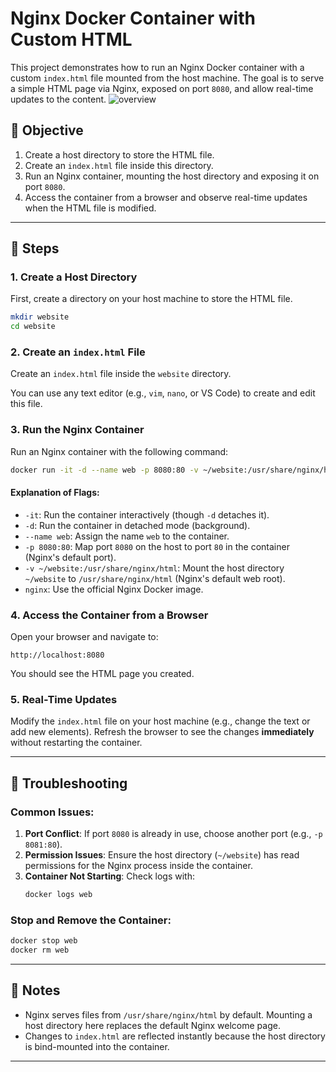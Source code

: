 # Nginx Docker Container with Custom HTML

This project demonstrates how to run an Nginx Docker container with a custom `index.html` file mounted from the host machine. The goal is to serve a simple HTML page via Nginx, exposed on port `8080`, and allow real-time updates to the content.
![overview](https://github.com/user-attachments/assets/13103f15-5506-475e-95f8-455b4c80df0a)


## 🎯 Objective

1. Create a host directory to store the HTML file.
2. Create an `index.html` file inside this directory.
3. Run an Nginx container, mounting the host directory and exposing it on port `8080`.
4. Access the container from a browser and observe real-time updates when the HTML file is modified.

---

## 🚀 Steps

### 1. Create a Host Directory
First, create a directory on your host machine to store the HTML file.

```bash
mkdir website
cd website
```

### 2. Create an `index.html` File
Create an `index.html` file inside the `website` directory.



You can use any text editor (e.g., `vim`, `nano`, or VS Code) to create and edit this file.

### 3. Run the Nginx Container
Run an Nginx container with the following command:

```bash
docker run -it -d --name web -p 8080:80 -v ~/website:/usr/share/nginx/html nginx
```

#### Explanation of Flags:
- `-it`: Run the container interactively (though `-d` detaches it).
- `-d`: Run the container in detached mode (background).
- `--name web`: Assign the name `web` to the container.
- `-p 8080:80`: Map port `8080` on the host to port `80` in the container (Nginx's default port).
- `-v ~/website:/usr/share/nginx/html`: Mount the host directory `~/website` to `/usr/share/nginx/html` (Nginx's default web root).
- `nginx`: Use the official Nginx Docker image.

### 4. Access the Container from a Browser
Open your browser and navigate to:
```
http://localhost:8080
```

You should see the HTML page you created.

### 5. Real-Time Updates
Modify the `index.html` file on your host machine (e.g., change the text or add new elements). Refresh the browser to see the changes **immediately** without restarting the container.

---

## 🔧 Troubleshooting

### Common Issues:
1. **Port Conflict**: If port `8080` is already in use, choose another port (e.g., `-p 8081:80`).
2. **Permission Issues**: Ensure the host directory (`~/website`) has read permissions for the Nginx process inside the container.
3. **Container Not Starting**: Check logs with:
   ```bash
   docker logs web
   ```

### Stop and Remove the Container:
```bash
docker stop web
docker rm web
```

---

## 📌 Notes
- Nginx serves files from `/usr/share/nginx/html` by default. Mounting a host directory here replaces the default Nginx welcome page.
- Changes to `index.html` are reflected instantly because the host directory is bind-mounted into the container.

---
